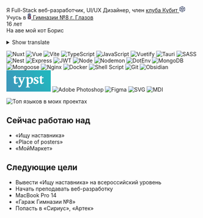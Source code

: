 Я Full-Stack веб-разработчик, UI/UX Дизайнер, член [клуба Кубит <img src="./QBit.png" height="16" alt="Логотип Кубита" /> ](https://vk.com/qbitclub) <br />
Учусь в [<img src="gym.jpg" height="16" alt="Герб Гимназии" /> Гимназии №8 г. Глазов](https://vk.com/school8_glazov) <br />
16 лет <br />
На аве мой кот Борис

<details>
<summary>Show translate</summary>
I am a Full-Stack Web Developer, UI/UX Designer, Qubit Club Member <br />
I study at Gymnasium No. 8 in Glazov <br />
16 y. o. <br />
My cat Boris is on the avatar
</details>

![Nuxt](https://img.shields.io/badge/Nuxt-00DC82.svg?style=for-the-badge&logo=nuxtdotjs&logoColor=white)
![Vue](https://img.shields.io/badge/Vue-4FC08D.svg?style=for-the-badge&logo=vuedotjs&logoColor=white)
![Vite](https://img.shields.io/badge/Vite-646CFF.svg?style=for-the-badge&logo=Vite&logoColor=white)
![TypeScript](https://img.shields.io/badge/typescript-%23007ACC.svg?style=for-the-badge&logo=typescript&logoColor=white)
![JavaScript](https://img.shields.io/badge/javascript-%23323330.svg?style=for-the-badge&logo=javascript&logoColor=%23F7DF1E)
![Vuetify](https://img.shields.io/badge/Vuetify-1867C0?style=for-the-badge&logo=vuetify&logoColor=AEDDFF)
![Tauri](https://img.shields.io/badge/tauri-%2324C8DB.svg?style=for-the-badge&logo=tauri&logoColor=%23FFFFFF)
![SASS](https://img.shields.io/badge/SASS-hotpink.svg?style=for-the-badge&logo=SASS&logoColor=white)
![Nest](https://img.shields.io/badge/Nest-%23E0234E.svg?style=for-the-badge&logo=nestjs&logoColor=white)
![Express](https://img.shields.io/badge/Express-%23404d59.svg?style=for-the-badge&logo=express&logoColor=%2361DAFB)
![JWT](https://img.shields.io/badge/JWT-000000.svg?style=for-the-badge&logo=JSON-Web-Tokens&logoColor=white)
![Node](https://img.shields.io/badge/Node-6DA55F?style=for-the-badge&logo=node.js&logoColor=white)
![Nodemon](https://img.shields.io/badge/Nodemon-76D04B.svg?style=for-the-badge&logo=Nodemon&logoColor=white)
![DotEnv](https://img.shields.io/badge/.ENV-ECD53F.svg?style=for-the-badge&logo=dotenv&logoColor=black)
![MongoDB](https://img.shields.io/badge/MongoDB-%234ea94b.svg?style=for-the-badge&logo=mongodb&logoColor=white)
![Mongoose](https://img.shields.io/badge/Mongoose-880000.svg?style=for-the-badge&logo=Mongoose&logoColor=white)
![Nginx](https://img.shields.io/badge/nginx-%23009639.svg?style=for-the-badge&logo=nginx&logoColor=white)
![Docker](https://img.shields.io/badge/docker-%230db7ed.svg?style=for-the-badge&logo=docker&logoColor=white)
![Shell Script](https://img.shields.io/badge/shell_script-%23121011.svg?style=for-the-badge&logo=gnu-bash&logoColor=white)
![Git](https://img.shields.io/badge/git-%23F05033.svg?style=for-the-badge&logo=git&logoColor=white)
![Obsidian](https://img.shields.io/badge/Obsidian-7C3AED.svg?style=for-the-badge&logo=Obsidian&logoColor=white)
![Typst](./typst-logo.svg)
![Adobe Photoshop](https://img.shields.io/badge/photoshop-%2331A8FF.svg?style=for-the-badge&logo=adobe%20photoshop&logoColor=white)
![Figma](https://img.shields.io/badge/figma-%23F24E1E.svg?style=for-the-badge&logo=figma&logoColor=white)
![SVG](https://img.shields.io/badge/SVG-FFB13B.svg?style=for-the-badge&logo=SVG&logoColor=black)
![MDI](https://img.shields.io/badge/MDI-2196F3.svg?style=for-the-badge&logo=Material-Design-Icons&logoColor=white)


![Топ языков в моих проектах](https://github-readme-stats.vercel.app/api/top-langs/?username=yegorweb)

## Сейчас работаю над
+ «Ищу наставника»
+ «Place of posters»
+ «МойМаркет»

## Следующие цели
+ Вывести «Ищу наставника» на всероссийский уровень
+ Начать преподавать веб-разработку
+ MacBook Pro 14
+ «Гараж Гимназии №8»
+ Попасть в «Сириус», «Артек»
